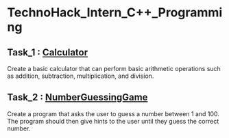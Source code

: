 # TechnoHack_Intern_C++_Programming


## Task_1 : [Calculator](https://github.com/Moataz-Elhawary/TechnoHack_Intern/tree/main/Task_1/Calculator)
Create a basic calculator that can perform
basic arithmetic operations such as addition,
subtraction, multiplication, and division.

## Task_2 : [NumberGuessingGame](https://github.com/Moataz-Elhawary/TechnoHack_Intern/tree/main/Task_2/Number%20Guessing%20game)
Create a program that asks the user to guess a
number between 1 and 100. The program
should then give hints to the user until they
guess the correct number.
